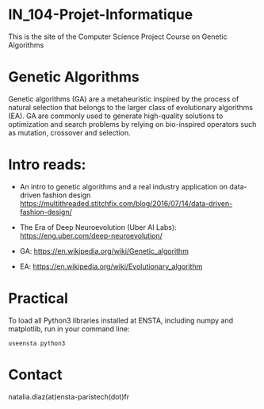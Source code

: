 # IN_104-Projet-Informatique
This is the site of the Computer Science Project Course on Genetic Algorithms

# Genetic Algorithms

Genetic algorithms (GA) are a metaheuristic inspired by the process of natural selection that belongs to the larger class of evolutionary algorithms (EA). GA are commonly used to generate high-quality solutions to optimization and search problems by relying on bio-inspired operators such as mutation, crossover and selection.

# Intro reads:
- An intro to genetic algorithms and a real industry application on data-driven fashion design
https://multithreaded.stitchfix.com/blog/2016/07/14/data-driven-fashion-design/

- The Era of Deep Neuroevolution (Uber AI Labs): https://eng.uber.com/deep-neuroevolution/

- GA: https://en.wikipedia.org/wiki/Genetic_algorithm

- EA: https://en.wikipedia.org/wiki/Evolutionary_algorithm



# Practical

To load all Python3 libraries installed at ENSTA, including numpy and matplotlib, run in your command line:

`
useensta python3
`

# Contact
natalia.diaz(at)ensta-paristech(dot)fr
